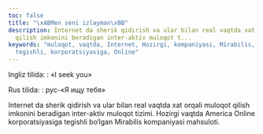 ```yaml
---
toc: false
title: "\xABMen seni izlayman\xBB"
description: Internet da sherik qidirish va ular bilan real vaqtda xat orqali muloqot
  qilish imkonini beradigan inter-aktiv muloqot t...
keywords: "muloqot, vaqtda, Internet, Hozirgi, kompaniyasi, Mirabilis, bo\u2018lgan,
  tegishli, korporatsiyasiga, Online"
---
```


Ingliz tilida:
:   «I seek you»

Rus tilida:
:   рус-«Я ищу тебя»

Internet da sherik qidirish va ular bilan real vaqtda xat orqali muloqot qilish imkonini beradigan inter-aktiv muloqot tizimi. Hozirgi vaqtda America Online korporatsiyasiga tegishli bo‘lgan Mirabilis kompaniyasi mahsuloti.